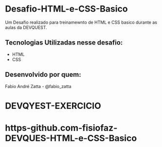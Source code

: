 # Desafio-HTML-e-CSS-Basico

Um Desafio realizado para treinamewnto de HTML e CSS basico durante as aulas da DEVQUEST.

## Tecnologias Utilizadas nesse desafio:

- HTML
- CSS

## Desenvolvido por quem:

Fabio André Zatta - @fabio_zatta
# DEVQYEST-EXERCICIO
# https-github.com-fisiofaz-DEVQUES-HTML-e-CSS-Basico
